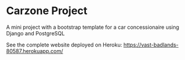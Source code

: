 # Carzone Project

A mini project with a bootstrap template for a car concessionaire using Django and PostgreSQL

See the complete website deployed on Heroku: https://vast-badlands-80587.herokuapp.com/

